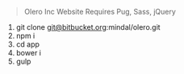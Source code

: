 
> Olero Inc Website
> Requires Pug, Sass, jQuery
1. git clone git@bitbucket.org:mindal/olero.git
2. npm i
3. cd app
4. bower i
5. gulp
